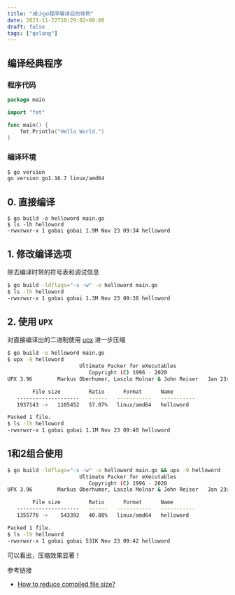 ```yaml
---
title: "减小go程序编译后的体积"
date: 2021-11-22T10:29:02+08:00
draft: false
tags: ["golang"]
---
```


## 编译经典程序

### 程序代码

```go
package main

import "fmt"

func main() {
	fmt.Println("Hello World.")
}
```

### 编译环境

```bash
$ go version
go version go1.16.7 linux/amd64
```

## 0. 直接编译

```
$ go build -o helloword main.go
$ ls -lh helloword 
-rwxrwxr-x 1 gobai gobai 1.9M Nov 23 09:34 helloword
```

## 1. 修改编译选项

除去编译时带的符号表和调试信息

```bash
$ go build -ldflags="-s -w" -o helloword main.go
$ ls -lh helloword 
-rwxrwxr-x 1 gobai gobai 1.3M Nov 23 09:38 helloword

```
## 2. 使用 `UPX`

对直接编译出的二进制使用 [upx](https://github.com/upx/upx) 进一步压缩

```bash
$ go build -o helloword main.go
$ upx -9 helloword 
                       Ultimate Packer for eXecutables
                          Copyright (C) 1996 - 2020
UPX 3.96        Markus Oberhumer, Laszlo Molnar & John Reiser   Jan 23rd 2020

        File size         Ratio      Format      Name
   --------------------   ------   -----------   -----------
   1937143 ->   1105452   57.07%   linux/amd64   helloword                     

Packed 1 file.
$ ls -lh helloword 
-rwxrwxr-x 1 gobai gobai 1.1M Nov 23 09:40 helloword
```

## 1和2组合使用

```bash
$ go build -ldflags="-s -w" -o helloword main.go && upx -9 helloword
                       Ultimate Packer for eXecutables
                          Copyright (C) 1996 - 2020
UPX 3.96        Markus Oberhumer, Laszlo Molnar & John Reiser   Jan 23rd 2020

        File size         Ratio      Format      Name
   --------------------   ------   -----------   -----------
   1355776 ->    543392   40.08%   linux/amd64   helloword                     

Packed 1 file.
$ ls -lh helloword 
-rwxrwxr-x 1 gobai gobai 531K Nov 23 09:42 helloword
```

可以看出，压缩效果显著！



参考链接

- [How to reduce compiled file size?](https://stackoverflow.com/questions/3861634/how-to-reduce-compiled-file-size)

